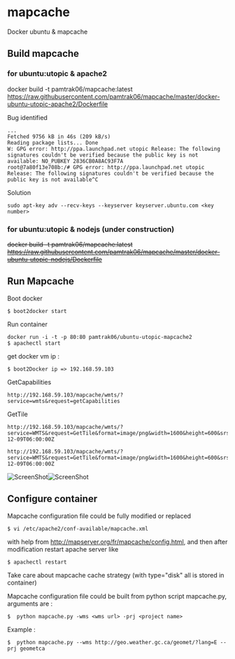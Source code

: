 mapcache
========

Docker ubuntu &amp; mapcache

## Build mapcache 

### for ubuntu:utopic & apache2
docker build -t pamtrak06/mapcache:latest https://raw.githubusercontent.com/pamtrak06/mapcache/master/docker-ubuntu-utopic-apache2/Dockerfile

Bug identified
```
...
Fetched 9756 kB in 46s (209 kB/s)                                                                                  
Reading package lists... Done
W: GPG error: http://ppa.launchpad.net utopic Release: The following signatures couldn't be verified because the public key is not available: NO_PUBKEY 2836CB0A8AC93F7A
root@7a80f13e708b:/# GPG error: http://ppa.launchpad.net utopic Release: The following signatures couldn't be verified because the public key is not available^C
```
Solution
```
sudo apt-key adv --recv-keys --keyserver keyserver.ubuntu.com <key number>
```

### for ubuntu:utopic & nodejs (under construction)
~~docker build -t pamtrak06/mapcache:latest~~ ~~https://raw.githubusercontent.com/pamtrak06/mapcache/master/docker-ubuntu-utopic-nodejs/Dockerfile~~

## Run Mapcache

Boot docker
```
$ boot2docker start
```

Run container
```
docker run -i -t -p 80:80 pamtrak06/ubuntu-utopic-mapcache2
$ apachectl start
```

get docker vm ip : 
```
$ boot2Docker ip => 192.168.59.103
```

GetCapabilities
```
http://192.168.59.103/mapcache/wmts/?service=wmts&request=getCapabilities
```

GetTile
```
http://192.168.59.103/mapcache/wmts/?service=WMTS&request=GetTile&format=image/png&width=1600&height=600&srs=EPSG:4326&layer=GDPS.ETA_P0_PRESSURE&TileMatrixSet=WGS84&TileMatrix=0&TileRow=0&TileCol=0&time=2014-12-09T06:00:00Z

http://192.168.59.103/mapcache/wmts/?service=WMTS&request=GetTile&format=image/png&width=1600&height=600&srs=EPSG:4326&layer=GDPS.ETA_P0_PRESSURE&TileMatrixSet=WGS84&TileMatrix=0&TileRow=0&TileCol=1&time=2014-12-09T06:00:00Z
```

![ScreenShot](https://github.com/pamtrak06/mapcache/blob/master/geometca0.png)![ScreenShot](https://github.com/pamtrak06/mapcache/blob/master/geometca1.png)

## Configure container
Mapcache configuration file could be fully modified or replaced
```
$ vi /etc/apache2/conf-available/mapcache.xml
```
with help from http://mapserver.org/fr/mapcache/config.html,
and then after modification restart apache server like
```
$ apachectl restart
```

Take care about mapcache cache strategy (with type="disk" all is stored in container)

Mapcache configuration file could be built from python script mapcache.py, arguments are :
```
$  python mapcache.py -wms <wms url> -prj <project name>
```
Example :
```
$  python mapcache.py --wms http://geo.weather.gc.ca/geomet/?lang=E --prj geometca
```

